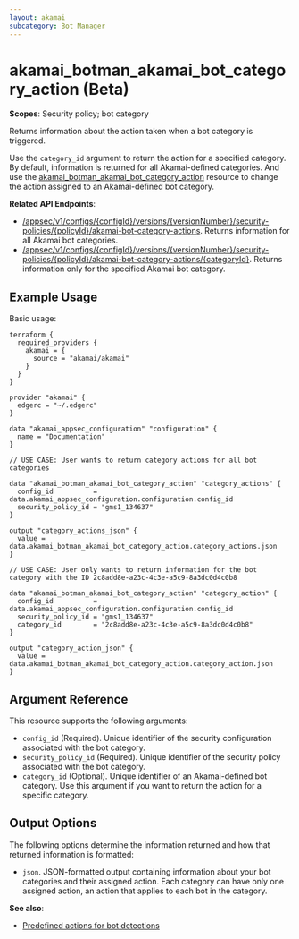 ```yaml
---
layout: akamai
subcategory: Bot Manager
---
```


# akamai_botman_akamai_bot_category_action (Beta)

**Scopes**: Security policy; bot category

Returns information about the action taken when a bot category is triggered.

Use the `category_id` argument to return the action for a specified category. By default, information is returned for all Akamai-defined categories. And use the [akamai_botman_akamai_bot_category_action](../resources/akamai_botman_akamai_bot_category_action) resource to change the action assigned to an Akamai-defined bot category.

**Related API Endpoints**:

- [/appsec/v1/configs/{configId}/versions/{versionNumber}/security-policies/{policyId}/akamai-bot-category-actions](https://techdocs.akamai.com/bot-manager/reference/get-akamai-bot-category-actions). Returns information for all Akamai bot categories.
- [/appsec/v1/configs/{configId}/versions/{versionNumber}/security-policies/{policyId}/akamai-bot-category-actions/{categoryId}](https://techdocs.akamai.com/bot-manager/reference/get-akamai-bot-category-action). Returns information only for the specified Akamai bot category.

## Example Usage

Basic usage:

```
terraform {
  required_providers {
    akamai = {
      source = "akamai/akamai"
    }
  }
}

provider "akamai" {
  edgerc = "~/.edgerc"
}

data "akamai_appsec_configuration" "configuration" {
  name = "Documentation"
}

// USE CASE: User wants to return category actions for all bot categories

data "akamai_botman_akamai_bot_category_action" "category_actions" {
  config_id          = data.akamai_appsec_configuration.configuration.config_id
  security_policy_id = "gms1_134637"
}

output "category_actions_json" {
  value = data.akamai_botman_akamai_bot_category_action.category_actions.json
}

// USE CASE: User only wants to return information for the bot category with the ID 2c8add8e-a23c-4c3e-a5c9-8a3dc0d4c0b8

data "akamai_botman_akamai_bot_category_action" "category_action" {
  config_id          = data.akamai_appsec_configuration.configuration.config_id
  security_policy_id = "gms1_134637"
  category_id        = "2c8add8e-a23c-4c3e-a5c9-8a3dc0d4c0b8"
}

output "category_action_json" {
  value = data.akamai_botman_akamai_bot_category_action.category_action.json
}
```

## Argument Reference

This resource supports the following arguments:

- `config_id` (Required). Unique identifier of the security configuration associated with the bot category.
- `security_policy_id` (Required). Unique identifier of the security policy associated with the bot category.
- `category_id` (Optional). Unique identifier of an Akamai-defined bot category. Use this argument if you want to return the action for a specific category.

## Output Options

The following options determine the information returned and how that returned information is formatted:

- `json`. JSON-formatted output containing information about your bot categories and their assigned action. Each category can have only one assigned action, an action that applies to each bot in the category.

**See also**:

- [Predefined actions for bot detections](https://techdocs.akamai.com/bot-manager/docs/predefined-actions-bot)
